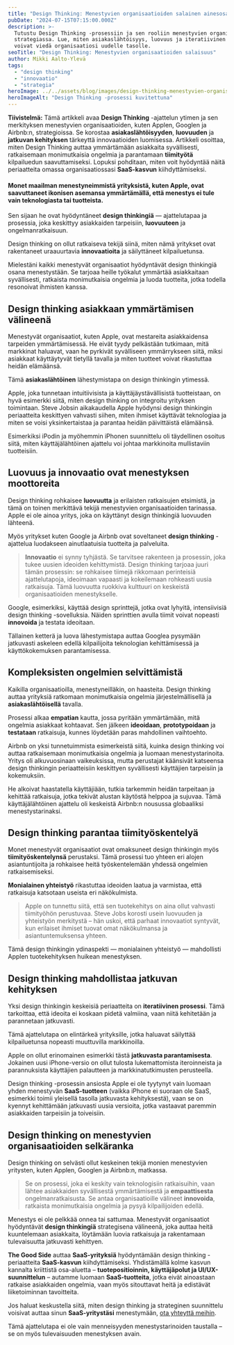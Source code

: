 ```yaml
---
title: "Design Thinking: Menestyvien organisaatioiden salainen ainesosa"
pubDate: "2024-07-15T07:15:00.000Z"
description: >-
  Tutustu Design Thinking -prosessiin ja sen rooliin menestyvien organisaatioiden
  strategiassa. Lue, miten asiakaslähtöisyys, luovuus ja iteratiivinen kehitys
  voivat viedä organisaatiosi uudelle tasolle.
seoTitle: "Design Thinking: Menestyvien organisaatioiden salaisuus"
author: Mikki Aalto-Ylevä
tags:
  - "design thinking"
  - "innovaatio"
  - "strategia"
heroImage: ../../assets/blog/images/design-thinking-menestyvien-organisaatioiden-salainen-ainesosa/featured.webp
heroImageAlt: "Design Thinking -prosessi kuvitettuna"
---
```


**Tiivistelmä:** Tämä artikkeli avaa **Design Thinking** -ajattelun ytimen ja sen merkityksen menestyvien organisaatioiden, kuten Applen, Googlen ja Airbnb:n, strategioissa. Se korostaa **asiakaslähtöisyyden**, **luovuuden** ja **jatkuvan kehityksen** tärkeyttä innovaatioiden luomisessa. Artikkeli osoittaa, miten Design Thinking auttaa ymmärtämään asiakkaita syvällisesti, ratkaisemaan monimutkaisia ongelmia ja parantamaan **tiimityötä** kilpailuedun saavuttamiseksi. Lopuksi pohditaan, miten voit hyödyntää näitä periaatteita omassa organisaatiossasi **SaaS-kasvun** kiihdyttämiseksi.

#### Monet maailman menestyneimmistä yrityksistä, kuten Apple, ovat saavuttaneet ikonisen asemansa ymmärtämällä, että menestys ei tule vain teknologiasta tai tuotteista.

Sen sijaan he ovat hyödyntäneet **design thinkingiä** — ajattelutapaa ja prosessia, joka keskittyy asiakkaiden tarpeisiin, **luovuuteen** ja ongelmanratkaisuun.

Design thinking on ollut ratkaiseva tekijä siinä, miten nämä yritykset ovat rakentaneet uraauurtavia **innovaatioita** ja säilyttäneet kilpailuetunsa.

Mielestäni kaikki menestyvät organisaatiot hyödyntävät design thinkingiä osana menestystään. Se tarjoaa heille työkalut ymmärtää asiakkaitaan syvällisesti, ratkaista monimutkaisia ongelmia ja luoda tuotteita, jotka todella resonoivat ihmisten kanssa.

## Design thinking asiakkaan ymmärtämisen välineenä

Menestyvät organisaatiot, kuten Apple, ovat mestareita asiakkaidensa tarpeiden ymmärtämisessä. He eivät tyydy pelkästään tutkimaan, mitä markkinat haluavat, vaan he pyrkivät syvälliseen ymmärrykseen siitä, miksi asiakkaat käyttäytyvät tietyllä tavalla ja miten tuotteet voivat rikastuttaa heidän elämäänsä.

Tämä **asiakaslähtöinen** lähestymistapa on design thinkingin ytimessä.

Apple, joka tunnetaan intuitiivisista ja käyttäjäystävällisistä tuotteistaan, on hyvä esimerkki siitä, miten design thinking on integroitu yrityksen toimintaan. Steve Jobsin aikakaudella Apple hyödynsi design thinkingin periaatteita keskittyen vahvasti siihen, miten ihmiset käyttävät teknologiaa ja miten se voisi yksinkertaistaa ja parantaa heidän päivittäistä elämäänsä.

Esimerkiksi iPodin ja myöhemmin iPhonen suunnittelu oli täydellinen osoitus siitä, miten käyttäjälähtöinen ajattelu voi johtaa markkinoita mullistaviin tuotteisiin.

## Luovuus ja innovaatio ovat menestyksen moottoreita

Design thinking rohkaisee **luovuutta** ja erilaisten ratkaisujen etsimistä, ja tämä on toinen merkittävä tekijä menestyvien organisaatioiden tarinassa. Apple ei ole ainoa yritys, joka on käyttänyt design thinkingiä luovuuden lähteenä.

Myös yritykset kuten Google ja Airbnb ovat soveltaneet **design thinking** -ajattelua luodakseen ainutlaatuisia tuotteita ja palveluita.

> **Innovaatio** ei synny tyhjästä. Se tarvitsee rakenteen ja prosessin, joka tukee uusien ideoiden kehittymistä. Design thinking tarjoaa juuri tämän prosessin: se rohkaisee tiimejä rikkomaan perinteisiä ajattelutapoja, ideoimaan vapaasti ja kokeilemaan rohkeasti uusia ratkaisuja. Tämä luovuutta ruokkiva kulttuuri on keskeistä organisaatioiden menestykselle.

Google, esimerkiksi, käyttää design sprinttejä, jotka ovat lyhyitä, intensiivisiä design thinking -sovelluksia. Näiden sprinttien avulla tiimit voivat nopeasti **innovoida** ja testata ideoitaan.

Tällainen ketterä ja luova lähestymistapa auttaa Googlea pysymään jatkuvasti askeleen edellä kilpailijoita teknologian kehittämisessä ja käyttökokemuksen parantamisessa.

## Kompleksisten ongelmien selvittämistä

Kaikilla organisaatioilla, menestyneilläkin, on haasteita. Design thinking auttaa yrityksiä ratkomaan monimutkaisia ongelmia järjestelmällisellä ja **asiakaslähtöisellä** tavalla.

Prosessi alkaa **empatian** kautta, jossa pyritään ymmärtämään, mitä ongelmia asiakkaat kohtaavat. Sen jälkeen **ideoidaan**, **prototypoidaan** ja **testataan** ratkaisuja, kunnes löydetään paras mahdollinen vaihtoehto.

Airbnb on yksi tunnetuimmista esimerkeistä siitä, kuinka design thinking voi auttaa ratkaisemaan monimutkaisia ongelmia ja luomaan menestystarinoita. Yritys oli alkuvuosinaan vaikeuksissa, mutta perustajat käänsivät katseensa design thinkingin periaatteisiin keskittyen syvällisesti käyttäjien tarpeisiin ja kokemuksiin.

He alkoivat haastatella käyttäjiään, tutkia tarkemmin heidän tarpeitaan ja kehittää ratkaisuja, jotka tekivät alustan käytöstä helppoa ja sujuvaa. Tämä käyttäjälähtöinen ajattelu oli keskeistä Airbnb:n nousussa globaaliksi menestystarinaksi.

## Design thinking parantaa tiimityöskentelyä

Monet menestyvät organisaatiot ovat omaksuneet design thinkingin myös **tiimityöskentelynsä** perustaksi. Tämä prosessi tuo yhteen eri alojen asiantuntijoita ja rohkaisee heitä työskentelemään yhdessä ongelmien ratkaisemiseksi.

**Monialainen yhteistyö** rikastuttaa ideoiden laatua ja varmistaa, että ratkaisuja katsotaan useista eri näkökulmista.

> Apple on tunnettu siitä, että sen tuotekehitys on aina ollut vahvasti tiimityöhön perustuvaa. Steve Jobs korosti usein luovuuden ja yhteistyön merkitystä – hän uskoi, että parhaat innovaatiot syntyvät, kun erilaiset ihmiset tuovat omat näkökulmansa ja asiantuntemuksensa yhteen.

Tämä design thinkingin ydinaspekti — monialainen yhteistyö — mahdollisti Applen tuotekehityksen huikean menestyksen.

## Design thinking mahdollistaa jatkuvan kehityksen

Yksi design thinkingin keskeisiä periaatteita on **iteratiivinen prosessi**. Tämä tarkoittaa, että ideoita ei koskaan pidetä valmiina, vaan niitä kehitetään ja parannetaan jatkuvasti.

Tämä ajattelutapa on elintärkeä yrityksille, jotka haluavat säilyttää kilpailuetunsa nopeasti muuttuvilla markkinoilla.

Apple on ollut erinomainen esimerkki tästä **jatkuvasta parantamisesta**. Jokainen uusi iPhone-versio on ollut tulosta lukemattomista iteroinneista ja parannuksista käyttäjien palautteen ja markkinatutkimusten perusteella.

Design thinking -prosessin ansiosta Apple ei ole tyytynyt vain luomaan yhden menestyvän **SaaS-tuotteen** (vaikka iPhone ei suoraan ole SaaS, esimerkki toimii yleisellä tasolla jatkuvasta kehityksestä), vaan se on kyennyt kehittämään jatkuvasti uusia versioita, jotka vastaavat paremmin asiakkaiden tarpeisiin ja toiveisiin.

## Design thinking on menestyvien organisaatioiden selkäranka

Design thinking on selvästi ollut keskeinen tekijä monien menestyvien yritysten, kuten Applen, Googlen ja Airbnb:n, matkassa.

> Se on prosessi, joka ei keskity vain teknologisiin ratkaisuihin, vaan lähtee asiakkaiden syvällisestä ymmärtämisestä ja **empaattisesta** ongelmanratkaisusta. Se antaa organisaatioille välineet **innovoida**, ratkaista monimutkaisia ongelmia ja pysyä kilpailijoiden edellä.

Menestys ei ole pelkkää onnea tai sattumaa. Menestyvät organisaatiot hyödyntävät **design thinkingiä** strategisena välineenä, joka auttaa heitä kuuntelemaan asiakkaita, löytämään luovia ratkaisuja ja rakentamaan tulevaisuutta jatkuvasti kehittyen.

**The Good Side** auttaa **SaaS-yrityksiä** hyödyntämään design thinking -periaatteita **SaaS-kasvun** kiihdyttämiseksi. Yhdistämällä kolme kasvun kannalta kriittistä osa-aluetta – **tuotepositioinnin, käyttäjäpolut ja UI/UX-suunnittelun** – autamme luomaan **SaaS-tuotteita**, jotka eivät ainoastaan ratkaise asiakkaiden ongelmia, vaan myös sitouttavat heitä ja edistävät liiketoiminnan tavoitteita.

Jos haluat keskustella siitä, miten design thinking ja strateginen suunnittelu voisivat auttaa sinun **SaaS-yritystäsi** menestymään, [ota yhteyttä meihin](/contact).

Tämä ajattelutapa ei ole vain menneisyyden menestystarinoiden taustalla – se on myös tulevaisuuden menestyksen avain.